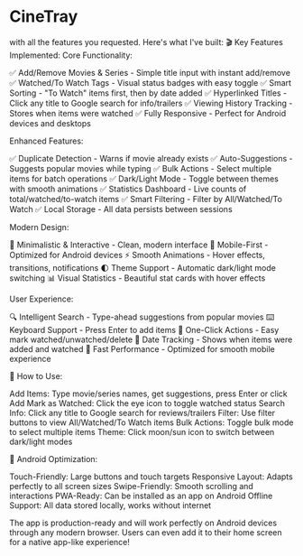 # CineTray
with all the features you requested. Here's what I've built:
🎬 Key Features Implemented:
Core Functionality:

✅ Add/Remove Movies & Series - Simple title input with instant add/remove
✅ Watched/To Watch Tags - Visual status badges with easy toggle
✅ Smart Sorting - "To Watch" items first, then by date added
✅ Hyperlinked Titles - Click any title to Google search for info/trailers
✅ Viewing History Tracking - Stores when items were watched
✅ Fully Responsive - Perfect for Android devices and desktops

Enhanced Features:

✅ Duplicate Detection - Warns if movie already exists
✅ Auto-Suggestions - Suggests popular movies while typing
✅ Bulk Actions - Select multiple items for batch operations
✅ Dark/Light Mode - Toggle between themes with smooth animations
✅ Statistics Dashboard - Live counts of total/watched/to-watch items
✅ Smart Filtering - Filter by All/Watched/To Watch
✅ Local Storage - All data persists between sessions

Modern Design:

🎨 Minimalistic & Interactive - Clean, modern interface
📱 Mobile-First - Optimized for Android devices
⚡ Smooth Animations - Hover effects, transitions, notifications
🌓 Theme Support - Automatic dark/light mode switching
📊 Visual Statistics - Beautiful stat cards with hover effects

User Experience:

🔍 Intelligent Search - Type-ahead suggestions from popular movies
⌨️ Keyboard Support - Press Enter to add items
🎯 One-Click Actions - Easy mark watched/unwatched/delete
📅 Date Tracking - Shows when items were added and watched
🚀 Fast Performance - Optimized for smooth mobile experience

🚀 How to Use:

Add Items: Type movie/series names, get suggestions, press Enter or click Add
Mark as Watched: Click the eye icon to toggle watched status
Search Info: Click any title to Google search for reviews/trailers
Filter: Use filter buttons to view All/Watched/To Watch items
Bulk Actions: Toggle bulk mode to select multiple items
Theme: Click moon/sun icon to switch between dark/light modes

📱 Android Optimization:

Touch-Friendly: Large buttons and touch targets
Responsive Layout: Adapts perfectly to all screen sizes
Swipe-Friendly: Smooth scrolling and interactions
PWA-Ready: Can be installed as an app on Android
Offline Support: All data stored locally, works without internet

The app is production-ready and will work perfectly on Android devices through any modern browser. Users can even add it to their home screen for a native app-like experience!
